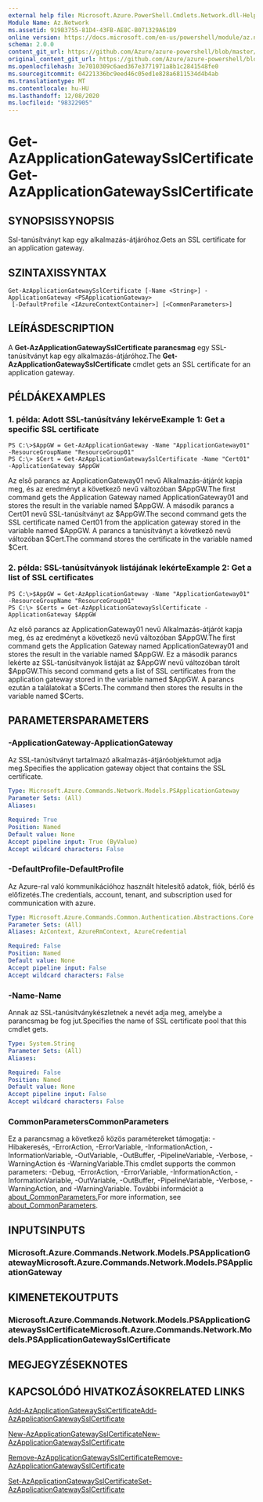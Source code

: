 ```yaml
---
external help file: Microsoft.Azure.PowerShell.Cmdlets.Network.dll-Help.xml
Module Name: Az.Network
ms.assetid: 919B3755-81D4-43FB-AE8C-B071329A61D9
online version: https://docs.microsoft.com/en-us/powershell/module/az.network/get-azapplicationgatewaysslcertificate
schema: 2.0.0
content_git_url: https://github.com/Azure/azure-powershell/blob/master/src/Network/Network/help/Get-AzApplicationGatewaySslCertificate.md
original_content_git_url: https://github.com/Azure/azure-powershell/blob/master/src/Network/Network/help/Get-AzApplicationGatewaySslCertificate.md
ms.openlocfilehash: 3e7010309c6aed367e3771971a8b1c2841548fe0
ms.sourcegitcommit: 04221336bc9eed46c05ed1e828a6811534d4b4ab
ms.translationtype: MT
ms.contentlocale: hu-HU
ms.lasthandoff: 12/08/2020
ms.locfileid: "98322905"
---
```

# <span data-ttu-id="cd7d9-101">Get-AzApplicationGatewaySslCertificate</span><span class="sxs-lookup"><span data-stu-id="cd7d9-101">Get-AzApplicationGatewaySslCertificate</span></span>

## <span data-ttu-id="cd7d9-102">SYNOPSIS</span><span class="sxs-lookup"><span data-stu-id="cd7d9-102">SYNOPSIS</span></span>
<span data-ttu-id="cd7d9-103">Ssl-tanúsítványt kap egy alkalmazás-átjáróhoz.</span><span class="sxs-lookup"><span data-stu-id="cd7d9-103">Gets an SSL certificate for an application gateway.</span></span>

## <span data-ttu-id="cd7d9-104">SZINTAXIS</span><span class="sxs-lookup"><span data-stu-id="cd7d9-104">SYNTAX</span></span>

```
Get-AzApplicationGatewaySslCertificate [-Name <String>] -ApplicationGateway <PSApplicationGateway>
 [-DefaultProfile <IAzureContextContainer>] [<CommonParameters>]
```

## <span data-ttu-id="cd7d9-105">LEÍRÁS</span><span class="sxs-lookup"><span data-stu-id="cd7d9-105">DESCRIPTION</span></span>
<span data-ttu-id="cd7d9-106">A **Get-AzApplicationGatewaySslCertificate parancsmag** egy SSL-tanúsítványt kap egy alkalmazás-átjáróhoz.</span><span class="sxs-lookup"><span data-stu-id="cd7d9-106">The **Get-AzApplicationGatewaySslCertificate** cmdlet gets an SSL certificate for an application gateway.</span></span>

## <span data-ttu-id="cd7d9-107">PÉLDÁK</span><span class="sxs-lookup"><span data-stu-id="cd7d9-107">EXAMPLES</span></span>

### <span data-ttu-id="cd7d9-108">1. példa: Adott SSL-tanúsítvány lekérve</span><span class="sxs-lookup"><span data-stu-id="cd7d9-108">Example 1: Get a specific SSL certificate</span></span>
```
PS C:\>$AppGW = Get-AzApplicationGateway -Name "ApplicationGateway01" -ResourceGroupName "ResourceGroup01"
PS C:\> $Cert = Get-AzApplicationGatewaySslCertificate -Name "Cert01" -ApplicationGateway $AppGW
```

<span data-ttu-id="cd7d9-109">Az első parancs az ApplicationGateway01 nevű Alkalmazás-átjárót kapja meg, és az eredményt a következő nevű változóban $AppGW.</span><span class="sxs-lookup"><span data-stu-id="cd7d9-109">The first command gets the Application Gateway named ApplicationGateway01 and stores the result in the variable named $AppGW.</span></span>
<span data-ttu-id="cd7d9-110">A második parancs a Cert01 nevű SSL-tanúsítványt az $AppGW.</span><span class="sxs-lookup"><span data-stu-id="cd7d9-110">The second command gets the SSL certificate named Cert01 from the application gateway stored in the variable named $AppGW.</span></span>
<span data-ttu-id="cd7d9-111">A parancs a tanúsítványt a következő nevű változóban $Cert.</span><span class="sxs-lookup"><span data-stu-id="cd7d9-111">The command stores the certificate in the variable named $Cert.</span></span>

### <span data-ttu-id="cd7d9-112">2. példa: SSL-tanúsítványok listájának lekérte</span><span class="sxs-lookup"><span data-stu-id="cd7d9-112">Example 2: Get a list of SSL certificates</span></span>
```
PS C:\>$AppGW = Get-AzApplicationGateway -Name "ApplicationGateway01" -ResourceGroupName "ResourceGroup01"
PS C:\> $Certs = Get-AzApplicationGatewaySslCertificate -ApplicationGateway $AppGW
```

<span data-ttu-id="cd7d9-113">Az első parancs az ApplicationGateway01 nevű Alkalmazás-átjárót kapja meg, és az eredményt a következő nevű változóban $AppGW.</span><span class="sxs-lookup"><span data-stu-id="cd7d9-113">The first command gets the Application Gateway named ApplicationGateway01 and stores the result in the variable named $AppGW.</span></span>
<span data-ttu-id="cd7d9-114">Ez a második parancs lekérte az SSL-tanúsítványok listáját az $AppGW nevű változóban tárolt $AppGW.</span><span class="sxs-lookup"><span data-stu-id="cd7d9-114">This second command gets a list of SSL certificates from the application gateway stored in the variable named $AppGW.</span></span>
<span data-ttu-id="cd7d9-115">A parancs ezután a találatokat a $Certs.</span><span class="sxs-lookup"><span data-stu-id="cd7d9-115">The command then stores the results in the variable named $Certs.</span></span>

## <span data-ttu-id="cd7d9-116">PARAMETERS</span><span class="sxs-lookup"><span data-stu-id="cd7d9-116">PARAMETERS</span></span>

### <span data-ttu-id="cd7d9-117">-ApplicationGateway</span><span class="sxs-lookup"><span data-stu-id="cd7d9-117">-ApplicationGateway</span></span>
<span data-ttu-id="cd7d9-118">Az SSL-tanúsítványt tartalmazó alkalmazás-átjáróobjektumot adja meg.</span><span class="sxs-lookup"><span data-stu-id="cd7d9-118">Specifies the application gateway object that contains the SSL certificate.</span></span>

```yaml
Type: Microsoft.Azure.Commands.Network.Models.PSApplicationGateway
Parameter Sets: (All)
Aliases:

Required: True
Position: Named
Default value: None
Accept pipeline input: True (ByValue)
Accept wildcard characters: False
```

### <span data-ttu-id="cd7d9-119">-DefaultProfile</span><span class="sxs-lookup"><span data-stu-id="cd7d9-119">-DefaultProfile</span></span>
<span data-ttu-id="cd7d9-120">Az Azure-ral való kommunikációhoz használt hitelesítő adatok, fiók, bérlő és előfizetés.</span><span class="sxs-lookup"><span data-stu-id="cd7d9-120">The credentials, account, tenant, and subscription used for communication with azure.</span></span>

```yaml
Type: Microsoft.Azure.Commands.Common.Authentication.Abstractions.Core.IAzureContextContainer
Parameter Sets: (All)
Aliases: AzContext, AzureRmContext, AzureCredential

Required: False
Position: Named
Default value: None
Accept pipeline input: False
Accept wildcard characters: False
```

### <span data-ttu-id="cd7d9-121">-Name</span><span class="sxs-lookup"><span data-stu-id="cd7d9-121">-Name</span></span>
<span data-ttu-id="cd7d9-122">Annak az SSL-tanúsítványkészletnek a nevét adja meg, amelybe a parancsmag be fog jut.</span><span class="sxs-lookup"><span data-stu-id="cd7d9-122">Specifies the name of SSL certificate pool that this cmdlet gets.</span></span>

```yaml
Type: System.String
Parameter Sets: (All)
Aliases:

Required: False
Position: Named
Default value: None
Accept pipeline input: False
Accept wildcard characters: False
```

### <span data-ttu-id="cd7d9-123">CommonParameters</span><span class="sxs-lookup"><span data-stu-id="cd7d9-123">CommonParameters</span></span>
<span data-ttu-id="cd7d9-124">Ez a parancsmag a következő közös paramétereket támogatja: -Hibakeresés, -ErrorAction, -ErrorVariable, -InformationAction, -InformationVariable, -OutVariable, -OutBuffer, -PipelineVariable, -Verbose, -WarningAction és -WarningVariable.</span><span class="sxs-lookup"><span data-stu-id="cd7d9-124">This cmdlet supports the common parameters: -Debug, -ErrorAction, -ErrorVariable, -InformationAction, -InformationVariable, -OutVariable, -OutBuffer, -PipelineVariable, -Verbose, -WarningAction, and -WarningVariable.</span></span> <span data-ttu-id="cd7d9-125">További információt a [about_CommonParameters.](http://go.microsoft.com/fwlink/?LinkID=113216)</span><span class="sxs-lookup"><span data-stu-id="cd7d9-125">For more information, see [about_CommonParameters](http://go.microsoft.com/fwlink/?LinkID=113216).</span></span>

## <span data-ttu-id="cd7d9-126">INPUTS</span><span class="sxs-lookup"><span data-stu-id="cd7d9-126">INPUTS</span></span>

### <span data-ttu-id="cd7d9-127">Microsoft.Azure.Commands.Network.Models.PSApplicationGateway</span><span class="sxs-lookup"><span data-stu-id="cd7d9-127">Microsoft.Azure.Commands.Network.Models.PSApplicationGateway</span></span>

## <span data-ttu-id="cd7d9-128">KIMENETEK</span><span class="sxs-lookup"><span data-stu-id="cd7d9-128">OUTPUTS</span></span>

### <span data-ttu-id="cd7d9-129">Microsoft.Azure.Commands.Network.Models.PSApplicationGatewaySslCertificate</span><span class="sxs-lookup"><span data-stu-id="cd7d9-129">Microsoft.Azure.Commands.Network.Models.PSApplicationGatewaySslCertificate</span></span>

## <span data-ttu-id="cd7d9-130">MEGJEGYZÉSEK</span><span class="sxs-lookup"><span data-stu-id="cd7d9-130">NOTES</span></span>

## <span data-ttu-id="cd7d9-131">KAPCSOLÓDÓ HIVATKOZÁSOK</span><span class="sxs-lookup"><span data-stu-id="cd7d9-131">RELATED LINKS</span></span>

[<span data-ttu-id="cd7d9-132">Add-AzApplicationGatewaySslCertificate</span><span class="sxs-lookup"><span data-stu-id="cd7d9-132">Add-AzApplicationGatewaySslCertificate</span></span>](./Add-AzApplicationGatewaySslCertificate.md)

[<span data-ttu-id="cd7d9-133">New-AzApplicationGatewaySslCertificate</span><span class="sxs-lookup"><span data-stu-id="cd7d9-133">New-AzApplicationGatewaySslCertificate</span></span>](./New-AzApplicationGatewaySslCertificate.md)

[<span data-ttu-id="cd7d9-134">Remove-AzApplicationGatewaySslCertificate</span><span class="sxs-lookup"><span data-stu-id="cd7d9-134">Remove-AzApplicationGatewaySslCertificate</span></span>](./Remove-AzApplicationGatewaySslCertificate.md)

[<span data-ttu-id="cd7d9-135">Set-AzApplicationGatewaySslCertificate</span><span class="sxs-lookup"><span data-stu-id="cd7d9-135">Set-AzApplicationGatewaySslCertificate</span></span>](./Set-AzApplicationGatewaySslCertificate.md)


